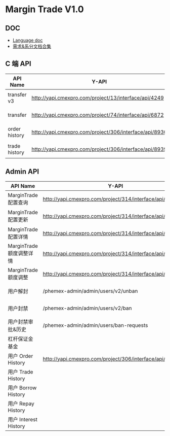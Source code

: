# Margin Trade V1.0

## DOC

- [Language doc](https://docs.google.com/spreadsheets/d/17mowhEsmv92i1IlF0_WS9o0bxua5dodwEmgDMVSX3yQ/edit#gid=0)
- [需求&系分文档合集](http://confluence.cmexpro.com/pages/viewpage.action?spaceKey=PROJ&title=Margin+Trading)

## C 端 API

| API Name      | Y-API                                                  | Developer | Status   |
| ------------- | ------------------------------------------------------ | --------- | -------- |
| transfer v3   | http://yapi.cmexpro.com/project/13/interface/api/4249  | Len       | 联调完成 |
| transfer      | http://yapi.cmexpro.com/project/74/interface/api/6872  | Amanda    | 联调完成 |
| order history | http://yapi.cmexpro.com/project/306/interface/api/8930 | Amanda    | 联调完成 |
| trade history | http://yapi.cmexpro.com/project/306/interface/api/8939 | Amanda    | 联调完成 |

## Admin API

| API Name                 | Y-API                                                      | Developer | Status   |
| ------------------------ | ---------------------------------------------------------- | --------- | -------- |
| MarginTrade 配置查询     | http://yapi.cmexpro.com/project/314/interface/api/9182     | Fisher    | 联调完成 |
| MarginTrade 配置更新     | http://yapi.cmexpro.com/project/314/interface/api/9191     | Fisher    | 联调完成 |
| MarginTrade 配置详情     | http://yapi.cmexpro.com/project/314/interface/api/9614     | Fisher    | 联调完成 |
| MarginTrade 额度调整详情 | http://yapi.cmexpro.com/project/314/interface/api/9821     | Fisher    | 联调完成 |
| MarginTrade 额度调整     | http://yapi.cmexpro.com/project/314/interface/api/9830     | Fisher    | 联调完成 |
| 用户解封                 | /phemex-admin/admin/users/v2/unban                         | Farmer    | 联调完成 |
| 用户封禁                 | /phemex-admin/admin/users/v2/ban                           | Farmer    | 联调完成 |
| 用户封禁审批&历史        | /phemex-admin/admin/users/ban-requests                     | Farmer    | 联调完成 |
| 杠杆保证金基金           |                                                            | Fisher    | 联调完成 |
| 用户 Order History       | http://yapi.cmexpro.com/project/306/interface/api/cat_2293 | Yabo      |          |
| 用户 Trade History       |                                                            | Yabo      |          |
| 用户 Borrow History      |                                                            | Yabo      |          |
| 用户 Repay History       |                                                            | Yabo      |          |
| 用户 Interest History    |                                                            | Yabo      |          |
